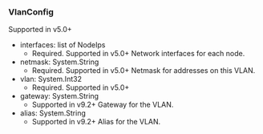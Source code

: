 ### VlanConfig
Supported in v5.0+

- interfaces: list of NodeIps
  - Required. Supported in v5.0+
  Network interfaces for each node.
- netmask: System.String
  - Required. Supported in v5.0+
  Netmask for addresses on this VLAN.
- vlan: System.Int32
  - Required. Supported in v5.0+
- gateway: System.String
  - Supported in v9.2+
  Gateway for the VLAN.
- alias: System.String
  - Supported in v9.2+
  Alias for the VLAN.
